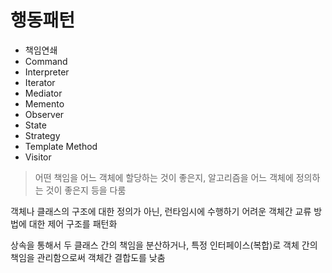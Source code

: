 # 행동패턴
* 책임연쇄
* Command
* Interpreter
* Iterator
* Mediator
* Memento
* Observer
* State
* Strategy
* Template Method
* Visitor
> 어떤 책임을 어느 객체에 할당하는 것이 좋은지, 알고리즘을 어느 객체에 정의하는 것이 좋은지 등을 다룸

객체나 클래스의 구조에 대한 정의가 아닌, 런타임시에 수행하기 어려운 객체간 교류 방법에 대한 제어 구조를 패턴화

상속을 통해서 두 클래스 간의 책임을 분산하거나, 특정 인터페이스(복합)로 객체 간의 책임을 관리함으로써 객체간 결합도를 낮춤  